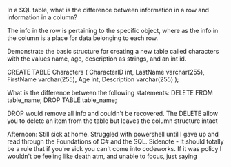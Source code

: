 In a SQL table, what is the difference between information in a row and information in a column?

The info in the row is pertaining to the specific object, where as the info in the column is a place for data belonging to each row.

Demonstrate the basic structure for creating a new table called characters with the values name, age, description as strings, and an int id.

CREATE TABLE Characters (
    CharacterID int,
    LastName varchar(255),
    FirstName varchar(255),
    Age int,
    Description varchar(255)
);

What is the difference between the following statements:
DELETE FROM table_name;
DROP TABLE table_name;

DROP would remove all info and couldn't be recovered. The DELETE allow you to delete an item from the table but leaves the column structure intact

Afternoon: Still sick at home. Struggled with powershell until I gave up and read through the Foundations of C# and the SQL. Sidenote - It should totally be a rule that if you're sick you can't come into codeworks. If it was policy I wouldn't be feeling like death atm, and unable to focus, just saying